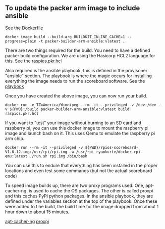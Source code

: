 ## To update the packer arm image to include ansible

See the [Dockerfile](https://github.com/falkyre/nhl-led-scoreboard-img/blob/packer/Dockerfile)

```
docker image build --build-arg BUILDKIT_INLINE_CACHE=1 --progress=plain -t packer-builder-arm-ansible:vlatest .
```

There are two things required for the build.  You need to have a defined packer build configuration.  We are using the Hasicorp HCL2 language for this.  See the [raspios.pkr.hcl](https://github.com/falkyre/nhl-led-scoreboard-img/blob/packer/nhl-image/raspios.pkr.hcl) 

Also required is the ansible playbook, this is defined in the provisoner "ansible" section.  The playbook is where the magic occurs for installing everything the image needs to run the scoreboard software.  See the [playbook](https://github.com/falkyre/nhl-led-scoreboard-img/blob/packer/nhl-image/ansible/setup-raspberry.yml)

Once you have created the above image, you can now run your build.  

```
docker run -e TZ=America/Winnipeg --rm -it --privileged -v /dev:/dev -v ${PWD}:/build packer-builder-arm-ansible:vlatest build raspios.pkr.hcl
```

If you want to "test" your image without burning to an SD card and raspberry pi, you can use this docker image to mount the raspberry pi image and launch bash on it.  This uses Qemu to emulate the raspberry pi arm chip.

```
docker run --rm -it --privileged -v ${PWD}/rpios-scoreboard-V1.6.12.img:/usr/rpi/rpi.img -w /usr/rpi ryankurte/docker-rpi-emu:latest ./run.sh rpi.img /bin/bash
```
You can use this to endure that everything has been installed in the proper locations and even test some commands (but not the actual scoreboard code)

To speed image builds up, there are two proxy programs used.  One, apt-cacher-ng, is used to cache the OS packages.  The other is called proxpi and this caches PyPi python packages.  In the ansible playbook, they are defined under the variables section at the top of the playbook.  Once these were added to t he build, the build time for the image dropped from about 1 hour down to about 15 minutes.

[apt-cacher-ng](https://github.com/sameersbn/docker-apt-cacher-ng)
[proxpi](https://github.com/EpicWink/proxpi)